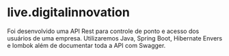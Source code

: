 # live.digitalinnovation
Foi desenvolvido uma API Rest para controle de ponto e acesso dos usuários de uma empresa. Utilizaremos Java, Spring Boot, Hibernate Envers e lombok além de documentar toda a API com Swagger.
